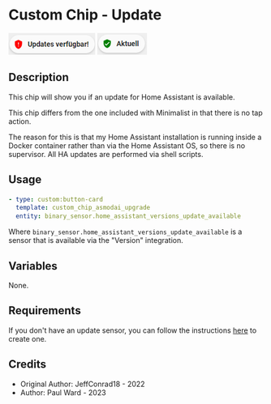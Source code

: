 # Custom Chip - Update
![chip_update_updates](images/custom_chip_update_updates.png)
![chip_update_no_updates](images/custom_chip_update_no_updates.png)

## Description
This chip will show you if an update for Home Assistant is available.

This chip differs from the one included with Minimalist in that there is no
tap action.

The reason for this is that my Home Assistant installation is running inside
a Docker container rather than via the Home Assistant OS, so there is no
supervisor.  All HA updates are performed via shell scripts.

## Usage
```yaml
- type: custom:button-card
  template: custom_chip_asmodai_upgrade
  entity: binary_sensor.home_assistant_versions_update_available
```

Where `binary_sensor.home_assistant_versions_update_available` is a sensor
that is available via the "Version" integration.

## Variables
None.

## Requirements
If you don't have an update sensor, you can follow the instructions
[here](https://github.com/basbruss/UI/blob/main/custom_cards/custom_card_homeassistant_updates/README.md)
to create one.

## Credits
- Original Author: JeffConrad18 - 2022
- Author: Paul Ward - 2023
